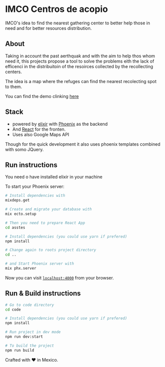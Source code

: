 # IMCO Centros de acopio

IMCO's idea to find the nearest gathering center to better help those in need and for better resources distribution.

## About

Taking in account the past aerthquak and with the aim to help thos whom need it, this projects propose a tool to solve the problems eith the lack of efficenci in the distribuitoin of the resoirces collected by the recollecting centers.

The idea is a map where the refuges can find the nearest recolecting spot to them.

You can find the demo clinking [here]

## Stack

* powered by [elixir] with [Phoenix] as the backend
* And [React] for the fronten.
* Uses also Google Maps API

Though for the quick development it also uses phoenix templates combined with somo JQuery.

## Run instructions

You need o have installed elixir in your  machine

To start your Phoenix server:

```bash
# Install dependencies with
mixdeps.get

# Create and migrate your database with
mix ecto.setup

# Then you need to prepare React App
cd asstes

# Install dependencies (you could use yarn if prefered)
npm install

# Change again to roots project directory
cd ..

# and Start Phoenix server with
mix phx.server
```

Now you can visit [`localhost:4000`](http://localhost:4000) from your browser.


## Run & Build instructions

``` bash
# Go to code directory
cd code

# Install dependencies (you could use yarn if prefered)
npm install

# Run project in dev mode
npm run dev:start

# To build the project
npm run build
```

Crafted with ❤ in Mexico.

[here]: https://imco-centros-de-acopio.gigalixirapp.com
[elixir]: https://elixir-lang.org/
[Phoenix]: http://phoenixframework.org/
[React]: https://reactjs.org/
